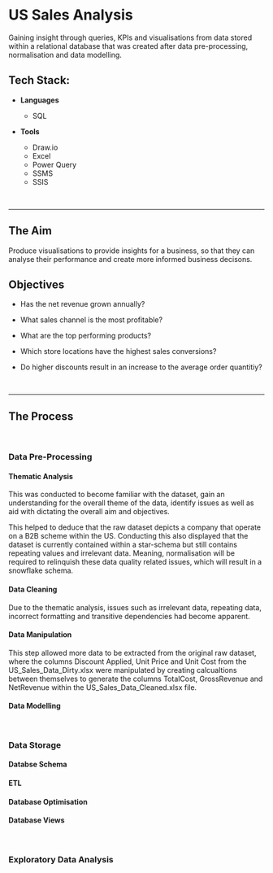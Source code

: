 # US Sales Analysis
Gaining insight through queries, KPIs and visualisations from data stored within a relational database that was created after data pre-processing, normalisation and data modelling.

## Tech Stack:
* **Languages**
  
  - SQL
    
* **Tools**
    
  - Draw.io
  - Excel
  - Power Query
  - SSMS
  - SSIS
<br/>

___

## The Aim
Produce visualisations to provide insights for a business, so that they can analyse their performance and create more informed business decisons.

## Objectives
- Has the net revenue grown annually?

- What sales channel is the most profitable?

- What are the top performing products?

- Which store locations have the highest sales conversions?

- Do higher discounts result in an increase to the average order quantitiy?
<br/>

___

## The Process

<br/>

### Data Pre-Processing


#### Thematic Analysis

This was conducted to become familiar with the dataset, gain an understanding for the overall theme of the data, identify issues as well as aid with dictating the overall aim and objectives.  

This helped to deduce that the raw dataset depicts a company that operate on a B2B scheme within the US. Conducting this also displayed that the dataset is currently  contained within a star-schema but still contains repeating values and irrelevant data. Meaning, normalisation will be required to relinquish these data quality related issues, which will result in a snowflake schema.

#### Data Cleaning

Due to the thematic analysis, issues such as irrelevant data, repeating data, incorrect formatting and transitive dependencies had become apparent. 

#### Data Manipulation

This step allowed more data to be extracted from the original raw dataset, where the columns Discount Applied, Unit Price and Unit Cost from the US_Sales_Data_Dirty.xlsx were manipulated by creating calcualtions between themselves to generate the columns TotalCost, GrossRevenue and NetRevenue within the US_Sales_Data_Cleaned.xlsx file.

#### Data Modelling


<br/>

### Data Storage

#### Databse Schema 

#### ETL

#### Database Optimisation 

#### Database Views

<br/>

### Exploratory Data Analysis



